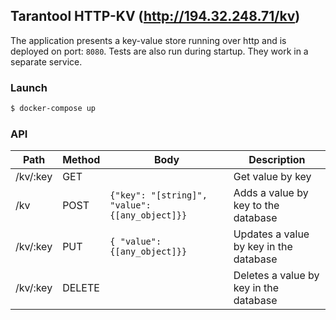 ## Tarantool HTTP-KV (http://194.32.248.71/kv)
The application presents a key-value store running over http and is deployed on port: `8080`. Tests are also run during startup. They work in a separate service.
### Launch
```sh
$ docker-compose up
```

### API
Path | Method | Body | Description
--- | --- | --- | --- 
/kv/:key | GET |  | Get value by key
/kv | POST | ```{"key": "[string]", "value": {[any_object]}} ``` | Adds a value by key to the database
/kv/:key | PUT | ```{ "value": {[any_object]}} ``` | Updates a value by key in the database
/kv/:key | DELETE | | Deletes a value by key in the database


